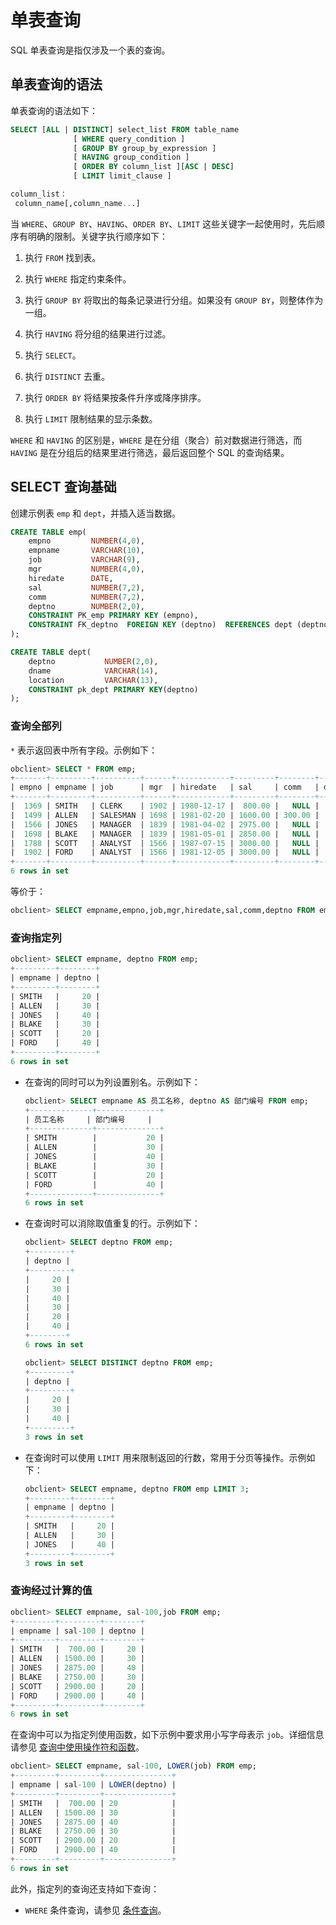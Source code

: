 单表查询 
=========================

SQL 单表查询是指仅涉及一个表的查询。

单表查询的语法 
----------------------------

单表查询的语法如下：

```sql
SELECT [ALL | DISTINCT] select_list FROM table_name
              [ WHERE query_condition ]
              [ GROUP BY group_by_expression ]
              [ HAVING group_condition ]
              [ ORDER BY column_list ][ASC | DESC]
              [ LIMIT limit_clause ]

column_list：
 column_name[,column_name...] 
```



当 `WHERE`、`GROUP BY`、`HAVING`、`ORDER BY`、`LIMIT` 这些关键字一起使用时，先后顺序有明确的限制。关键字执行顺序如下：

1. 执行 `FROM` 找到表。

   

2. 执行 `WHERE` 指定约束条件。

   

3. 执行 `GROUP BY` 将取出的每条记录进行分组。如果没有 `GROUP BY`，则整体作为一组。

   

4. 执行 `HAVING` 将分组的结果进行过滤。

   

5. 执行 `SELECT`。

   

6. 执行 `DISTINCT` 去重。

   

7. 执行 `ORDER BY` 将结果按条件升序或降序排序。

   

8. 执行 `LIMIT` 限制结果的显示条数。

   




`WHERE` 和 `HAVING` 的区别是，`WHERE` 是在分组（聚合）前对数据进行筛选，而 `HAVING` 是在分组后的结果里进行筛选，最后返回整个 SQL 的查询结果。

SELECT 查询基础 
--------------------------------

创建示例表 `emp` 和 `dept`，并插入适当数据。

```sql
CREATE TABLE emp(  
    empno         NUMBER(4,0),  
    empname       VARCHAR(10),  
    job           VARCHAR(9),  
    mgr           NUMBER(4,0),  
    hiredate      DATE,  
    sal           NUMBER(7,2),  
    comm          NUMBER(7,2),        
    deptno        NUMBER(2,0),   
    CONSTRAINT PK_emp PRIMARY KEY (empno), 
    CONSTRAINT FK_deptno  FOREIGN KEY (deptno)  REFERENCES dept (deptno)  
);

CREATE TABLE dept(  
    deptno           NUMBER(2,0),  
    dname            VARCHAR(14),  
    location         VARCHAR(13),   
    CONSTRAINT pk_dept PRIMARY KEY(deptno)  
);
```



### 查询全部列 

`*` 表示返回表中所有字段。示例如下：

```sql
obclient> SELECT * FROM emp;
+-------+---------+----------+------+------------+---------+--------+--------+
| empno | empname | job      | mgr  | hiredate   | sal     | comm   | deptno |
+-------+---------+----------+------+------------+---------+--------+--------+
|  1369 | SMITH   | CLERK    | 1902 | 1980-12-17 |  800.00 |   NULL |     20 |
|  1499 | ALLEN   | SALESMAN | 1698 | 1981-02-20 | 1600.00 | 300.00 |     30 |
|  1566 | JONES   | MANAGER  | 1839 | 1981-04-02 | 2975.00 |   NULL |     40 |
|  1698 | BLAKE   | MANAGER  | 1839 | 1981-05-01 | 2850.00 |   NULL |     30 |
|  1788 | SCOTT   | ANALYST  | 1566 | 1987-07-15 | 3000.00 |   NULL |     20 |
|  1902 | FORD    | ANALYST  | 1566 | 1981-12-05 | 3000.00 |   NULL |     40 |
+-------+---------+----------+------+------------+---------+--------+--------+
6 rows in set
```



等价于：

```sql
obclient> SELECT empname,empno,job,mgr,hiredate,sal,comm,deptno FROM emp;
```



### 查询指定列 

```sql
obclient> SELECT empname, deptno FROM emp;
+---------+--------+
| empname | deptno |
+---------+--------+
| SMITH   |     20 |
| ALLEN   |     30 |
| JONES   |     40 |
| BLAKE   |     30 |
| SCOTT   |     20 |
| FORD    |     40 |
+---------+--------+
6 rows in set
```



* 在查询的同时可以为列设置别名。示例如下：

  ```sql
  obclient> SELECT empname AS 员工名称, deptno AS 部门编号 FROM emp;
  +--------------+--------------+
  | 员工名称     | 部门编号     |
  +--------------+--------------+
  | SMITH        |           20 |
  | ALLEN        |           30 |
  | JONES        |           40 |
  | BLAKE        |           30 |
  | SCOTT        |           20 |
  | FORD         |           40 |
  +--------------+--------------+
  6 rows in set
  ```

  

* 在查询时可以消除取值重复的行。示例如下：

  ```sql
  obclient> SELECT deptno FROM emp;
  +---------+
  | deptno |
  +---------+
  |     20 |
  |     30 |
  |     40 |
  |     30 |
  |     20 |
  |     40 |
  +--------+
  6 rows in set
  
  obclient> SELECT DISTINCT deptno FROM emp;
  +---------+
  | deptno |
  +---------+
  |     20 |
  |     30 |
  |     40 |
  +---------+
  3 rows in set
  ```

  

* 在查询时可以使用 `LIMIT` 用来限制返回的行数，常用于分页等操作。示例如下：

  ```sql
  obclient> SELECT empname, deptno FROM emp LIMIT 3;
  +---------+--------+
  | empname | deptno |
  +---------+--------+
  | SMITH   |     20 |
  | ALLEN   |     30 |
  | JONES   |     40 |
  +---------+--------+
  3 rows in set
  ```

  




### 查询经过计算的值 

```sql
obclient> SELECT empname, sal-100,job FROM emp;
+---------+---------+--------+
| empname | sal-100 | deptno |
+---------+---------+--------+
| SMITH   |  700.00 |     20 |
| ALLEN   | 1500.00 |     30 |
| JONES   | 2875.00 |     40 |
| BLAKE   | 2750.00 |     30 |
| SCOTT   | 2900.00 |     20 |
| FORD    | 2900.00 |     40 |
+---------+---------+--------+
6 rows in set
```



在查询中可以为指定列使用函数，如下示例中要求用小写字母表示 `job`。详细信息请参见 [查询中使用操作符和函数](/zh-CN/7.development-guide-refactoring-1/2.development-guide/2.mysql-based-application-development/4.query-1/9.use-operators-and-functions-in-queries-1/1.use-arithmetic-operators-in-queries-1.md)。

```sql
obclient> SELECT empname, sal-100, LOWER(job) FROM emp;
+---------+---------+---------------+
| empname | sal-100 | LOWER(deptno) |
+---------+---------+---------------+
| SMITH   |  700.00 | 20            |
| ALLEN   | 1500.00 | 30            |
| JONES   | 2875.00 | 40            |
| BLAKE   | 2750.00 | 30            |
| SCOTT   | 2900.00 | 20            |
| FORD    | 2900.00 | 40            |
+---------+---------+---------------+
6 rows in set
```



此外，指定列的查询还支持如下查询：

* `WHERE` 条件查询，请参见 [条件查询](/zh-CN/7.development-guide-refactoring-1/2.development-guide/2.mysql-based-application-development/4.query-1/4.conditional-query-1.md)。

  



